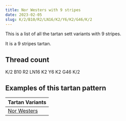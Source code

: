 ```yaml
---
title: Nor Westers with 9 stripes
date: 2023-02-05
slug: K/2/B10/R2/LN16/K2/Y6/K2/G46/K/2
---
```

This is a list of all the tartan sett variants with 9 stripes.

It is a 9 stripes tartan.


## Thread count
K/2 B10 R2 LN16 K2 Y6 K2 G46 K/2

## Examples of this tartan pattern

| Tartan Variants |
|---------------|
| [Nor Westers](/variants/k/2/b10/r2/ln16/k2/y6/k2/g46/k/2-b5480b0-g008000-k000000-lne0e0e0-rc00000-yf0c000)||
